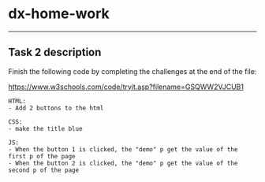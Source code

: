 # dx-home-work

___

## Task 2 description

Finish the following code by completing the challenges at the end of the file:

https://www.w3schools.com/code/tryit.asp?filename=GSQWW2VJCUB1

	HTML:
    - Add 2 buttons to the html

    CSS:
    - make the title blue

    JS:
    - When the button 1 is clicked, the "demo" p get the value of the first p of the page
    - When the button 2 is clicked, the "demo" p get the value of the second p of the page
